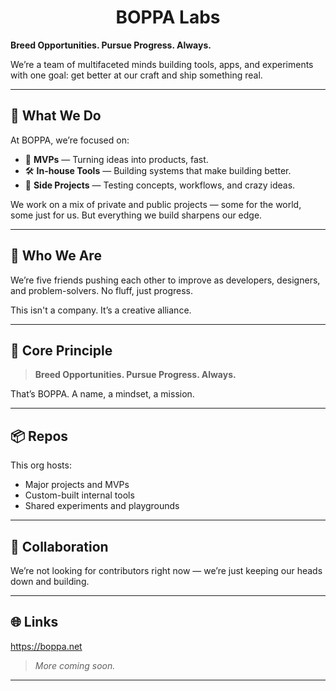 <h1 align="center">
  BOPPA Labs
</h1>

**Breed Opportunities. Pursue Progress. Always.**

We’re a team of multifaceted minds building tools, apps, and experiments with one goal: get better at our craft and ship something real.

---

## 🔧 What We Do

At BOPPA, we’re focused on:
- 🚀 **MVPs** — Turning ideas into products, fast.
- 🛠️ **In-house Tools** — Building systems that make building better.
- 🧪 **Side Projects** — Testing concepts, workflows, and crazy ideas.

We work on a mix of private and public projects — some for the world, some just for us. But everything we build sharpens our edge.

---

## 👥 Who We Are

We’re five friends pushing each other to improve as developers, designers, and problem-solvers. No fluff, just progress.

This isn't a company. It’s a creative alliance.

---

## 🧭 Core Principle

> **Breed Opportunities. Pursue Progress. Always.**

That’s BOPPA. A name, a mindset, a mission.

---

## 📦 Repos

This org hosts:
- Major projects and MVPs
- Custom-built internal tools
- Shared experiments and playgrounds

---

## 🤝 Collaboration

We’re not looking for contributors right now — we’re just keeping our heads down and building.

---

## 🌐 Links

https://boppa.net
> _More coming soon._

---

<!-- Optional: badges or project links can go here in the future -->
